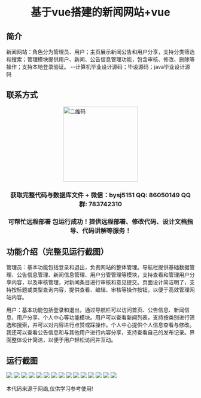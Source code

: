<p><h1 align="center">基于vue搭建的新闻网站+vue</h1></p>

## 简介
新闻网站：角色分为管理员、用户；主页展示新闻公告和用户分享，支持分类筛选和搜索；管理模块提供用户、新闻、公告信息管理功能，包含审核、修改、删除等操作；支持本地登录验证。    --计算机毕业设计源码；毕设源码；java毕业设计源码


## 联系方式
<img src="https://bs-1329754181.cos.ap-shanghai.myqcloud.com/wx.jpg" alt="二维码" style="display: block; margin: 0 auto;" width="200px">
<p><h3 align="center">获取完整代码与数据库文件 + 微信：bysj5151 QQ: 86050149 QQ群: 783742310</h3></p>
<p><h3 align="center">可帮忙远程部署 包运行成功！提供远程部署、修改代码、设计文档指导、代码讲解等服务！</h3></p>

## 功能介绍（完整见运行截图）
管理员：基本功能包括登录和退出，负责网站的整体管理。导航栏提供基础数据管理、公告信息管理、新闻信息管理、用户分管管理等模块，支持查看和管理用户分享内容，以及审核管理，对新闻条目进行审核和意见提交。页面设计简洁明了，支持按标题或类型查询内容，提供查看、编辑、审核等操作按钮，以便于高效管理网站内容。

用户：基本功能包括登录和退出，通过导航栏可以访问首页、公告信息、新闻信息、用户分享、个人中心等功能模块。用户可以查看新闻列表，支持按类别进行筛选和搜索，并可以对内容进行点赞或踩操作。个人中心提供个人信息查看与修改。我还可以查看公告信息和与其他用户进行内容分享，支持查看自己的发布记录。界面整体设计简洁，以便于用户轻松访问并互动。


## 运行截图
![](https://bs-1329754181.cos.ap-shanghai.myqcloud.com/ssm/NewsWebsite1/img/001.jpg)
![](https://bs-1329754181.cos.ap-shanghai.myqcloud.com/ssm/NewsWebsite1/img/002.jpg)
![](https://bs-1329754181.cos.ap-shanghai.myqcloud.com/ssm/NewsWebsite1/img/003.jpg)
![](https://bs-1329754181.cos.ap-shanghai.myqcloud.com/ssm/NewsWebsite1/img/004.jpg)
![](https://bs-1329754181.cos.ap-shanghai.myqcloud.com/ssm/NewsWebsite1/img/005.jpg)
![](https://bs-1329754181.cos.ap-shanghai.myqcloud.com/ssm/NewsWebsite1/img/006.jpg)
![](https://bs-1329754181.cos.ap-shanghai.myqcloud.com/ssm/NewsWebsite1/img/007.jpg)
![](https://bs-1329754181.cos.ap-shanghai.myqcloud.com/ssm/NewsWebsite1/img/008.jpg)
![](https://bs-1329754181.cos.ap-shanghai.myqcloud.com/ssm/NewsWebsite1/img/009.jpg)
![](https://bs-1329754181.cos.ap-shanghai.myqcloud.com/ssm/NewsWebsite1/img/010.jpg)
![](https://bs-1329754181.cos.ap-shanghai.myqcloud.com/ssm/NewsWebsite1/img/011.jpg)
![](https://bs-1329754181.cos.ap-shanghai.myqcloud.com/ssm/NewsWebsite1/img/012.jpg)
![](https://bs-1329754181.cos.ap-shanghai.myqcloud.com/ssm/NewsWebsite1/img/013.jpg)
![](https://bs-1329754181.cos.ap-shanghai.myqcloud.com/ssm/NewsWebsite1/img/014.jpg)
![](https://bs-1329754181.cos.ap-shanghai.myqcloud.com/ssm/NewsWebsite1/img/015.jpg)

<p>本代码来源于网络,仅供学习参考使用!</p>
